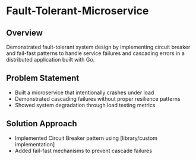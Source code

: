 # Fault-Tolerant-Microservice

## Overview
Demonstrated fault-tolerant system design by implementing circuit breaker and fail-fast patterns 
to handle service failures and cascading errors in a distributed application built with Go.

## Problem Statement
- Built a microservice that intentionally crashes under load
- Demonstrated cascading failures without proper resilience patterns
- Showed system degradation through load testing metrics

## Solution Approach
- Implemented Circuit Breaker pattern using [library/custom implementation]
- Added fail-fast mechanisms to prevent cascade failures
